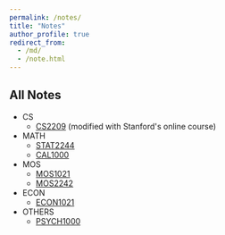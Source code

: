 ```yaml
---
permalink: /notes/
title: "Notes"
author_profile: true
redirect_from: 
  - /md/
  - /note.html
---
```



##  All Notes

  * CS
      * [CS2209](https://smallsillyshawn.github.io/files/Stanford%20Logic.html) (modified with Stanford's online course)
  * MATH
      * [STAT2244](https://smallsillyshawn.github.io/files/STAT2244.html) 
      * [CAL1000](https://smallsillyshawn.github.io/files/CAL1000.pdf)
  * MOS
      * [MOS1021](https://smallsillyshawn.github.io/files/MOS1021.pdf)
      * [MOS2242](https://smallsillyshawn.github.io/files/MOS2242.html)
  * ECON
      * [ECON1021](https://smallsillyshawn.github.io/files/ECON1021.pdf)
  * OTHERS
      * [PSYCH1000](https://smallsillyshawn.github.io/files/PSYCH1000.pdf)
      

